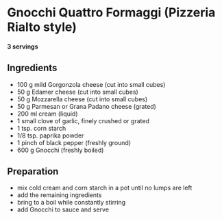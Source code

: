 # Gnocchi Quattro Formaggi (Pizzeria Rialto style)
#### 3 servings

## Ingredients
- 100 g mild Gorgonzola cheese (cut into small cubes)
- 50 g Edamer cheese (cut into small cubes)
- 50 g Mozzarella cheese (cut into small cubes)
- 50 g Parmesan or Grana Padano cheese (grated)
- 200 ml cream (liquid)
- 1 small clove of garlic, finely crushed or grated
- 1 tsp. corn starch
- 1/8 tsp. paprika powder
- 1 pinch of black pepper (freshly ground)
- 600 g Gnocchi (freshly boiled)

## Preparation
- mix cold cream and corn starch in a pot until no lumps are left
- add the remaining ingredients
- bring to a boil while constantly stirring
- add Gnocchi to sauce and serve

